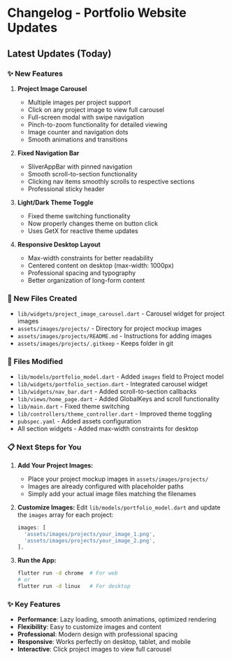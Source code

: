 # Changelog - Portfolio Website Updates

## Latest Updates (Today)

### ✨ New Features

1. **Project Image Carousel**
   - Multiple images per project support
   - Click on any project image to view full carousel
   - Full-screen modal with swipe navigation
   - Pinch-to-zoom functionality for detailed viewing
   - Image counter and navigation dots
   - Smooth animations and transitions

2. **Fixed Navigation Bar**
   - SliverAppBar with pinned navigation
   - Smooth scroll-to-section functionality
   - Clicking nav items smoothly scrolls to respective sections
   - Professional sticky header

3. **Light/Dark Theme Toggle**
   - Fixed theme switching functionality
   - Now properly changes theme on button click
   - Uses GetX for reactive theme updates

4. **Responsive Desktop Layout**
   - Max-width constraints for better readability
   - Centered content on desktop (max-width: 1000px)
   - Professional spacing and typography
   - Better organization of long-form content

### 📁 New Files Created

- `lib/widgets/project_image_carousel.dart` - Carousel widget for project images
- `assets/images/projects/` - Directory for project mockup images
- `assets/images/projects/README.md` - Instructions for adding images
- `assets/images/projects/.gitkeep` - Keeps folder in git

### 🔧 Files Modified

- `lib/models/portfolio_model.dart` - Added `images` field to Project model
- `lib/widgets/portfolio_section.dart` - Integrated carousel widget
- `lib/widgets/nav_bar.dart` - Added scroll-to-section callbacks
- `lib/views/home_page.dart` - Added GlobalKeys and scroll functionality
- `lib/main.dart` - Fixed theme switching
- `lib/controllers/theme_controller.dart` - Improved theme toggling
- `pubspec.yaml` - Added assets configuration
- All section widgets - Added max-width constraints for desktop

### 📋 Next Steps for You

1. **Add Your Project Images:**
   - Place your project mockup images in `assets/images/projects/`
   - Images are already configured with placeholder paths
   - Simply add your actual image files matching the filenames

2. **Customize Images:**
   Edit `lib/models/portfolio_model.dart` and update the `images` array for each project:
   ```dart
   images: [
     'assets/images/projects/your_image_1.png',
     'assets/images/projects/your_image_2.png',
   ],
   ```

3. **Run the App:**
   ```bash
   flutter run -d chrome  # For web
   # or
   flutter run -d linux   # For desktop
   ```

### ✨ Key Features

- **Performance**: Lazy loading, smooth animations, optimized rendering
- **Flexibility**: Easy to customize images and content
- **Professional**: Modern design with professional spacing
- **Responsive**: Works perfectly on desktop, tablet, and mobile
- **Interactive**: Click project images to view full carousel
